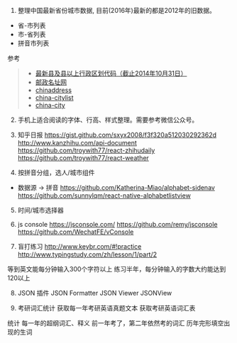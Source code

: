 1. 整理中国最新省份城市数据, 目前(2016年)最新的都是2012年的旧数据。
 - 省-市列表
 - 市-省列表
 - 拼音市列表

  参考
> - [最新县及县以上行政区划代码（截止2014年10月31日）](http://www.stats.gov.cn/tjsj/tjbz/xzqhdm/201504/t20150415_712722.html)
> - [邮政名址网](http://www.cpdc.com.cn/web/)
> - [chinaddress](https://github.com/cnluzhang/chinaddress)
> - [china-citylist](https://github.com/ewen0930/china-citylist)
> - [china-city](https://github.com/SSOOnline/china-city)

2. 手机上适合阅读的字体、行高、样式整理。需要参考微信公众号。

3. 知乎日报
https://gist.github.com/sxyx2008/f3f320a512030292362d
http://www.kanzhihu.com/api-document
https://github.com/troywith77/react-zhihudaily
https://github.com/troywith77/react-weather

4. 按拼音分组，选人/城市组件
 - 数据源 -> 拼音
https://github.com/Katherina-Miao/alphabet-sidenav
https://github.com/sunnylqm/react-native-alphabetlistview

5. 时间/城市选择器

6. js console
https://jsconsole.com/
https://github.com/remy/jsconsole
https://github.com/WechatFE/vConsole

7. 盲打练习
http://www.keybr.com/#!practice
http://www.typingstudy.com/zh/lesson/1/part/2

等到英文能每分钟输入300个字符以上
练习半年，每分钟输入的字数大约能达到120以上

8. JSON 插件
JSON Formatter
JSON Viewer
JSONView

9. 考研词汇统计
获取每一年考研英语真题文本
获取考研英语词汇表

统计
每一年的超纲词汇、释义
前一年考了，第二年依然考的词汇
历年完形填空出现的生词
